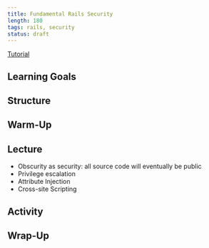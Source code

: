 ```yaml
---
title: Fundamental Rails Security
length: 180
tags: rails, security
status: draft
---
```


[Tutorial](http://tutorials.jumpstartlab.com/topics/fundamental_security.html)

## Learning Goals

## Structure

## Warm-Up

## Lecture

* Obscurity as security: all source code will eventually be public
* Privilege escalation
* Attribute Injection
* Cross-site Scripting

## Activity

## Wrap-Up